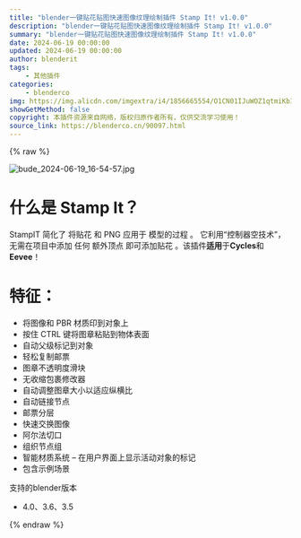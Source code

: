 ```yaml
---
title: "blender一键贴花贴图快速图像纹理绘制插件 Stamp It! v1.0.0"
description: "blender一键贴花贴图快速图像纹理绘制插件 Stamp It! v1.0.0"
summary: "blender一键贴花贴图快速图像纹理绘制插件 Stamp It! v1.0.0"
date: 2024-06-19 00:00:00
updated: 2024-06-19 00:00:00
author: blenderit
tags: 
    - 其他插件
categories:
    - blenderco
img: https://img.alicdn.com/imgextra/i4/1856665554/O1CN01IJuWOZ1qtmiKbIHtf_!!1856665554.jpg
showGetMethod: false
copyright: 本插件资源来自网络，版权归原作者所有，仅供交流学习使用！
source_link: https://blenderco.cn/90097.html
---
```


{% raw %}
<p><img src="https://img.alicdn.com/imgextra/i4/1856665554/O1CN01IJuWOZ1qtmiKbIHtf_!!1856665554.jpg" alt="bude_2024-06-19_16-54-57.jpg"></p><h1>什么是 Stamp It？</h1><p>StampIT 简化了 将贴花 和 PNG 应用于 模型的过程 。 它利用“控制器空技术”，无需在项目中添加 任何 额外顶点 即可添加贴花 。该插件<b>适用</b>于<b>Cycles</b>和<b>Eevee</b>！</p><h1>特征：</h1><ul>
<li>将图像和 PBR 材质印到对象上</li>
<li>按住 CTRL 键将图章粘贴到物体表面</li>
<li>自动父级标记到对象</li>
<li>轻松复制邮票</li>
<li>图章不透明度滑块</li>
<li>无收缩包裹修改器</li>
<li>自动调整图章大小以适应纵横比</li>
<li>自动链接节点</li>
<li>邮票分层</li>
<li>快速交换图像</li>
<li>阿尔法切口</li>
<li>组织节点组</li>
<li>智能材质系统 – 在用户界面上显示活动对象的标记</li>
<li>包含示例场景</li>
</ul><p>支持的blender版本</p><ul>
<li>4.0、3.6、3.5</li>
</ul>
<div style="display: none">blenderco</div>
{% endraw %}
